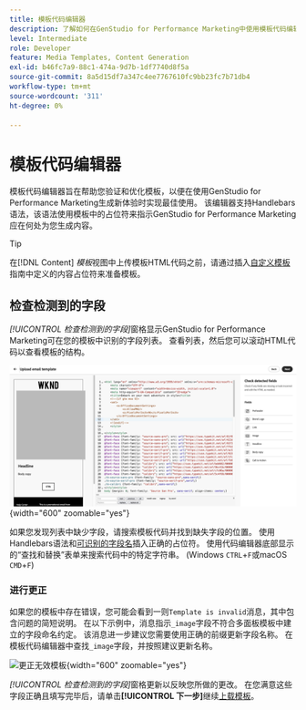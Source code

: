 ```yaml
---
title: 模板代码编辑器
description: 了解如何在GenStudio for Performance Marketing中使用模板代码编辑器。
level: Intermediate
role: Developer
feature: Media Templates, Content Generation
exl-id: b46fc7a9-88c1-474a-9d7b-1df7740d8f5a
source-git-commit: 8a5d15df7a347c4ee7767610fc9bb23fc7b71db4
workflow-type: tm+mt
source-wordcount: '311'
ht-degree: 0%

---
```


# 模板代码编辑器

模板代码编辑器旨在帮助您验证和优化模板，以便在使用GenStudio for Performance Marketing生成新体验时实现最佳使用。 该编辑器支持Handlebars语法，该语法使用模板中的占位符来指示GenStudio for Performance Marketing应在何处为您生成内容。

>[!TIP]
>
>在[!DNL Content] _模板_&#x200B;视图中上传模板HTML代码之前，请通过插入[自定义模板](customize-template.md)指南中定义的内容占位符来准备模板。

## 检查检测到的字段

_[!UICONTROL 检查检测到的字段]_&#x200B;窗格显示GenStudio for Performance Marketing可在您的模板中识别的字段列表。 查看列表，然后您可以滚动HTML代码以查看模板的结构。

![代码编辑器视图](/help/assets/template-detected-fields.png "检查检测到的字段"){width="600" zoomable="yes"}

如果您发现列表中缺少字段，请搜索模板代码并找到缺失字段的位置。 使用Handlebars语法和[可识别的字段名](/help/user-guide/content/customize-template.md#recognized-field-names)插入正确的占位符。 使用代码编辑器底部显示的“查找和替换”表单来搜索代码中的特定字符串。 (Windows `CTRL`+`F`或macOS `CMD`+`F`)

### 进行更正

如果您的模板中存在错误，您可能会看到一则`Template is invalid`消息，其中包含问题的简短说明。 在以下示例中，消息指示`_image`字段不符合多面板模板中建立的字段命名约定。 该消息进一步建议您需要使用正确的前缀更新字段名称。 在模板代码编辑器中查找`_image`字段，并按照建议更新名称。

![更正无效模板](/help/assets/animation/template-code-editor.gif){width="600" zoomable="yes"}

_[!UICONTROL 检查检测到的字段]_&#x200B;窗格更新以反映您所做的更改。 在您满意这些字段正确且填写完毕后，请单击&#x200B;**[!UICONTROL 下一步]**&#x200B;继续[上载模板](/help/user-guide/content/use-templates.md#add-a-template)。
